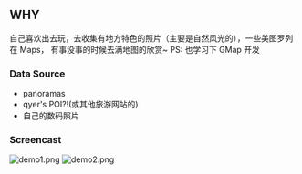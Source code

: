 ## WHY
自己喜欢出去玩，去收集有地方特色的照片（主要是自然风光的），一些美图罗列在 Maps， 有事没事的时候去满地图的欣赏~
PS: 也学习下 GMap 开发

### Data Source

- panoramas
- qyer's POI?!(或其他旅游网站的)
- 自己的数码照片

### Screencast

![demo1.png](./_materials/mvp-v0.png)
![demo2.png](./_materials/design-incubator.jpg)

